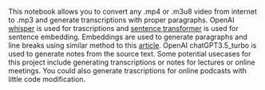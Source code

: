 This notebook allows you to convert any .mp4 or .m3u8 video from internet to .mp3 and generate transcriptions with proper paragraphs. OpenAI [whisper](https://github.com/openai/whisper) is used for trascriptions and [sentence transformer](https://huggingface.co/sentence-transformers/all-mpnet-base-v2) is used for sentence embedding. Embeddings are used to generate paragraphs and line breaks using similar method to this [article](https://medium.com/@npolovinkin/how-to-chunk-text-into-paragraphs-using-python-8ae66be38ea6). OpenAI chatGPT3.5_turbo is used to generate notes from the source text. Some potential usecases for this project include generating transcriptions or notes for lectures or online meetings. You could also generate trascriptions for online podcasts with little code modification.

